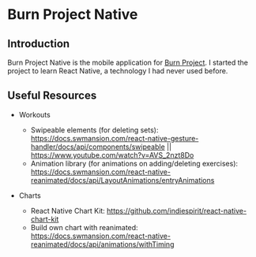 # Burn Project Native

## Introduction

Burn Project Native is the mobile application for [Burn Project](https://github.com/bourkison/burn-project-v3). I started the project to learn React Native, a technology I had never used before.

## Useful Resources

* Workouts
    * Swipeable elements (for deleting sets): https://docs.swmansion.com/react-native-gesture-handler/docs/api/components/swipeable || https://www.youtube.com/watch?v=AVS_2nzt8Do
    * Animation library (for animations on adding/deleting exercises): https://docs.swmansion.com/react-native-reanimated/docs/api/LayoutAnimations/entryAnimations

* Charts
    * React Native Chart Kit: https://github.com/indiespirit/react-native-chart-kit
    * Build own chart with reanimated: https://docs.swmansion.com/react-native-reanimated/docs/api/animations/withTiming
